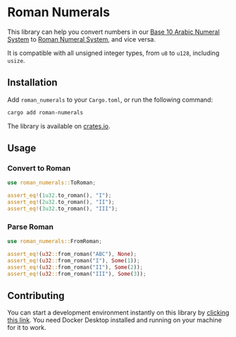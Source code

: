 # Roman Numerals

This library can help you convert numbers in our [Base 10 Arabic Numeral System](https://en.wikipedia.org/wiki/Hindu–Arabic_numeral_system) to [Roman Numeral System](https://en.wikipedia.org/wiki/Roman_numerals), and vice versa.

It is compatible with all unsigned integer types, from `u8` to `u128`, including `usize`.

## Installation

Add `roman_numerals` to your `Cargo.toml`, or run the following command:

```bash
cargo add roman-numerals
```

The library is available on [crates.io](https://crates.io/crates/roman_numerals).

## Usage

### Convert to Roman

```rust
use roman_numerals::ToRoman;

assert_eq!(1u32.to_roman(), "I");
assert_eq!(2u32.to_roman(), "II");
assert_eq!(3u32.to_roman(), "III");
```

### Parse Roman

```rust
use roman_numerals::FromRoman;

assert_eq!(u32::from_roman("ABC"), None);
assert_eq!(u32::from_roman("I"), Some(1));
assert_eq!(u32::from_roman("II"), Some(2));
assert_eq!(u32::from_roman("III"), Some(3));
```

## Contributing

You can start a development environment instantly on this library by [clicking this link](https://open.docker.com/dashboard/dev-envs?url=https://github.com/ferdinandkeller/roman-numerals-rs). You need Docker Desktop installed and running on your machine for it to work.